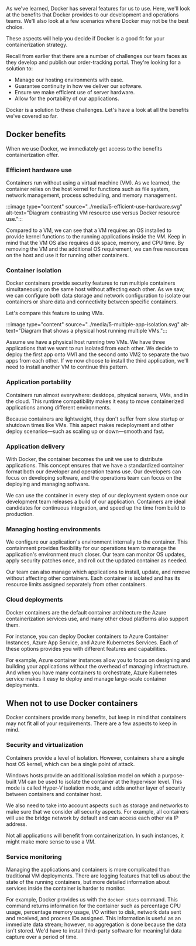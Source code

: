 As we've learned, Docker has several features for us to use. Here, we'll look at the benefits that Docker provides to our development and operations teams. We'll also look at a few scenarios where Docker may not be the best choice.

These aspects will help you decide if Docker is a good fit for your containerization strategy.

Recall from earlier that there are a number of challenges our team faces as they develop and publish our order-tracking portal. They're looking for a solution to:

- Manage our hosting environments with ease.
- Guarantee continuity in how we deliver our software.
- Ensure we make efficient use of server hardware.
- Allow for the portability of our applications.

Docker is a solution to these challenges. Let's have a look at all the benefits we've covered so far.

## Docker benefits

When we use Docker, we immediately get access to the benefits containerization offer.

### Efficient hardware use

Containers run without using a virtual machine (VM). As we learned, the container relies on the host kernel for functions such as file system, network management, process scheduling, and memory management.

:::image type="content" source="../media/5-efficient-use-hardware.svg" alt-text="Diagram contrasting VM resource use versus Docker resource use.":::

Compared to a VM, we can see that a VM requires an OS installed to provide kernel functions to the running applications inside the VM. Keep in mind that the VM OS also requires disk space, memory, and CPU time. By removing the VM and the additional OS requirement, we can free resources on the host and use it for running other containers.

### Container isolation

Docker containers provide security features to run multiple containers simultaneously on the same host without affecting each other. As we saw, we can configure both data storage and network configuration to isolate our containers or share data and connectivity between specific containers.

Let's compare this feature to using VMs.

:::image type="content" source="../media/5-multiple-app-isolation.svg" alt-text="Diagram that shows a physical host running multiple VMs.":::

Assume we have a physical host running two VMs. We have three applications that we want to run isolated from each other. We decide to deploy the first app onto VM1 and the second onto VM2 to separate the two apps from each other. If we now choose to install the third application, we'll need to install another VM to continue this pattern.

### Application portability

Containers run almost everywhere: desktops, physical servers, VMs, and in the cloud. This runtime compatibility makes it easy to move containerized applications among different environments.

Because containers are lightweight, they don't suffer from slow startup or shutdown times like VMs. This aspect makes redeployment and other deploy scenarios—such as scaling up or down—smooth and fast.

### Application delivery

With Docker, the container becomes the unit we use to distribute applications. This concept ensures that we have a standardized container format both our developer and operation teams use. Our developers can focus on developing software, and the operations team can focus on the deploying and managing software.

We can use the container in every step of our deployment system once our development team releases a build of our application. Containers are ideal candidates for continuous integration, and speed up the time from build to production.

### Managing hosting environments

We configure our application's environment internally to the container. This containment provides flexibility for our operations team to manage the application's environment much closer. Our team can monitor OS updates, apply security patches once, and roll out the updated container as needed.

Our team can also manage which applications to install, update, and remove without affecting other containers. Each container is isolated and has its resource limits assigned separately from other containers.

### Cloud deployments

Docker containers are the default container architecture the Azure containerization services use, and many other cloud platforms also support them.

For instance, you can deploy Docker containers to Azure Container Instances, Azure App Service, and Azure Kubernetes Services. Each of these options provides you with different features and capabilities.

For example, Azure container instances allow you to focus on designing and building your applications without the overhead of managing infrastructure. And when you have many containers to orchestrate, Azure Kubernetes service makes it easy to deploy and manage large-scale container deployments.

## When not to use Docker containers

Docker containers provide many benefits, but keep in mind that containers may not fit all of your requirements. There are a few aspects to keep in mind.

### Security and virtualization

Containers provide a level of isolation. However, containers share a single host OS kernel, which can be a single point of attack.

Windows hosts provide an additional isolation model on which a purpose-built VM can be used to isolate the container at the hypervisor level. This mode is called Hyper-V isolation mode, and adds another layer of security between containers and container host.

We also need to take into account aspects such as storage and networks to make sure that we consider all security aspects. For example, all containers will use the bridge network by default and can access each other via IP address.

Not all applications will benefit from containerization. In such instances, it might make more sense to use a VM.

### Service monitoring

Managing the applications and containers is more complicated than traditional VM deployments. There are logging features that tell us about the state of the running containers, but more detailed information about services inside the container is harder to monitor.

For example, Docker provides us with the `docker stats` command. This command returns information for the container such as percentage CPU usage, percentage memory usage, I/O written to disk, network data sent and received, and process IDs assigned. This information is useful as an immediate data stream; however, no aggregation is done because the data isn't stored. We'd have to install third-party software for meaningful data capture over a period of time.
